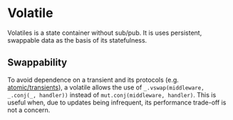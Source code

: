 # Volatile

Volatiles is a state container without sub/pub.  It is uses persistent, swappable data as the basis of its statefulness.

## Swappability

To avoid dependence on a transient and its protocols (e.g. [atomic/transients](../../../transients)), a volatile allows the use of `_.vswap(middleware, _.conj(_, handler))` instead of `mut.conj(middleware, handler)`.  This is useful when, due to updates being infrequent, its performance trade-off is not a concern.
